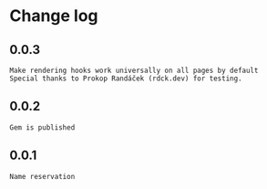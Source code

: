 # Change log

## 0.0.3
	Make rendering hooks work universally on all pages by default
	Special thanks to Prokop Randáček (rdck.dev) for testing.

## 0.0.2
	Gem is published

## 0.0.1
	Name reservation
